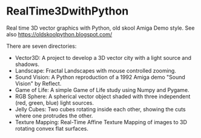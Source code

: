 # RealTime3DwithPython
Real time 3D vector graphics with Python, old skool Amiga Demo style. See also https://oldskoolpython.blogspot.com/

There are seven directories:
* Vector3D: A project to develop a 3D vector city with a light source and shadows. 
* Landscape: Fractal Landscapes with mouse controlled zooming.
* Sound Vision: A Python reproduction of a 1992 Amiga demo "Sound Vision" by Reflect.
* Game of Life: A simple Game of Life study using Numpy and Pygame.
* RGB Sphere: A spherical vector object shaded with three independent (red, green, blue) light sources. 
* Jelly Cubes: Two cubes rotating inside each other, showing the cuts where one protrudes the other.
* Texture Mapping: Real-Time Affine Texture Mapping of images to 3D rotating convex flat surfaces.
